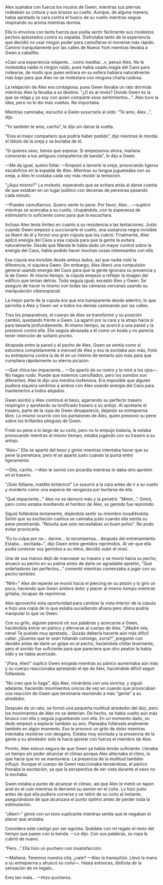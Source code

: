 
Alex sujetaba con fuerza los muslos de Gwen, mientras sus piernas rodeaban su cintura y sus brazos su cuello. Aunque, de alguna manera, había apretado la cara contra el hueco de su cuello mientras seguía respirando su aroma mientras dormía.

Ella lo envolvía con tanta fuerza que podía sentir fácilmente sus modestos pechos aplastados contra su espalda. Disfrutaba tanto de la experiencia que decidió no usar ningún poder para camuflarse ni moverse más rápido. Caminó tranquilamente por las calles de Nueva York mientras llevaba a Gwen a caballito.

«Casi una experiencia relajante... como meditar...», pensó Alex. No le molestaba nadie ni ningún ruido, pues había usado magia del Caos para rodearse, de modo que quien entrara en su esfera hablara naturalmente más bajo para que Alex no se molestara con ninguna charla ruidosa.

La relajación de Alex era contagiosa, pues Gwen llevaba un rato dormida mientras Alex la llevaba a su destino. "¿O es al revés? Donde Gwen es la que se relaja y yo soy con quien comparte esos sentimientos...". Alex tuvo la idea, pero no le dio más vueltas. No importaba.

Mientras caminaba, escuchó a Gwen susurrarle al oído: “Te amo, Alex…”, dijo.

“Yo también te amo, cariño”, le dijo sin darse la vuelta. 

"Eres el mejor compañero que podría haber pedido", dijo mientras le mordía el lóbulo de la oreja y se burlaba de él.

"Si quieres sexo, tienes que esperar. Si empezamos ahora, mañana conocerás a tus antiguos compañeros de banda", le dijo a Gwen.

—Me da igual, quiero follar. —Empezó a lamerle la oreja, provocando ligeros escalofríos en la espalda de Alex. Mientras su lengua jugueteaba con su oreja, a Alex le costaba cada vez más resistir la tentación.

"¿Aquí mismo?" La molestó, esperando que se echara atrás al darse cuenta de que estaban en un lugar público con decenas de personas pasando cada minuto.

—Puedes camuflarnos. Quiero sentir tu pene. Por favor, Alex... —suplicó mientras se acercaba a su cuello, chupándolo, con la esperanza de estimularlo lo suficiente como para que la escuchara.

Incluso Alex tenía límites en cuanto a su resistencia a las tentaciones. Justo cuando Gwen empezó a succionarle el cuello, una sustancia negra invisible se liberó de él y formó una gran cúpula que los cubrió. Finalmente, Alex aplicó energía del Caos a esa cúpula para que la gente la evitara naturalmente. Desde que Wanda le había dado un mayor control sobre la energía del Caos, había podido hacer muchas cosas interesantes con ella.

Esa cúpula era invisible desde ambos lados, así que nadie notó la diferencia, ni siquiera Gwen. Sin embargo, Alex liberó una compulsión general usando energía del Caos para que la gente ignorara su presencia y la de Gwen. Al mismo tiempo, la cúpula empezó a reflejar la imagen del edificio que tenían detrás. Todo seguía igual, excepto Alex y Gwen. Se aseguró de hacer lo mismo con todas las cámaras cercanas usando su manipulación ciberespacial.

La mejor parte de la cúpula era que era transparente desde adentro, lo que permitía a Alex y Gwen ver a todos los demás caminando por las calles.

Tras los preparativos, el cuerpo de Alex se transformó y su posición cambió, quedando frente a Gwen. La agarró por la cara y la atrajo hacia sí para besarla profundamente. Al mismo tiempo, se acercó a una pared y la presionó contra ella. Ella seguía abrazada a él como un koala y no parecía tener intención de soltarlo pronto.

Atrapada entre la pared y el pecho de Alex, Gwen se sentía como si estuviera completamente a merced de Alex y eso la excitaba aún más, frotó su entrepierna contra la de él en un intento de tentarlo aún más para que cumpliera rápidamente su eterna picazón.

—Qué chica tan impaciente... —Se apartó de su rostro y la miró a los ojos—. No hagas ruido. Puede que estemos camuflados, pero los sonidos son diferentes. Alex le dijo una mentira inofensiva. Era imposible que alguien pudiera siquiera sentirlos a ambos con Alex usando energía del Caos para mantenerlos a todos alejados.

Gwen asintió y Alex continuó el beso, agarrando su perfecto trasero respingón y apretando su tonificado trasero a su antojo. Al apretarle el trasero, parte de la ropa de Gwen desapareció, dejando su entrepierna libre. Lo mismo ocurrió con los pantalones de Alex, quien presionó su pene sobre los brillantes pliegues de Gwen.

Frotó su pene a lo largo de su coño, pero no lo empujó todavía, la estaba provocando mientras al mismo tiempo, estaba jugando con su trasero a su antojo.

“Alex~” Ella se apartó del beso y gimió mientras intentaba hacer que su pene la penetrara, pero él se apartó justo cuando la punta entró ligeramente.

—Dilo, cariño. —Alex le sonrió con picardía mientras le daba otro apretón en el trasero.

"¡Solo fóllame, maldito británico!" Le susurró a la cara antes de ir a su cuello y morderlo como una especie de venganza por burlarse de ella.

"Qué impaciente..." Alex no se demoró más y la penetró. "Mmm..." Gimió, pero como estaba mordiendo el hombro de Alex, su gemido fue reprimido.

Siguió follándola lentamente, dejándola sentir su miembro invadiéndola. Sintió que su excitación caótica se calmaba justo cuando ella sentía su pene penetrando. "Resulta que solo necesitabas un buen polvo". No pudo evitar provocarla.

"Es tu culpa por no... darme... la recompensa... después del entrenamiento. Estaba... excitada~", dijo Gwen entre gemidos reprimidos. Al ver que ella podía contener sus gemidos a su ritmo, decidió subir el nivel.

Una de sus manos dejó de manosear su trasero y se movió hacia su pecho, ahuecó su pecho en su palma antes de darle un agradable apretón, "Qué ordeñadores tan perfectos..." comentó mientras comenzaba a jugar con su pecho también.

“Nhh~” Alex de repente se movió hacia el piercing en su pezón y lo giró un poco, haciendo que Gwen sintiera dolor y placer al mismo tiempo mientras gritaba, incapaz de reprimirse.

Alex aprovechó esta oportunidad para cambiar la vista interior de la cúpula e hizo una copia de lo que estaba sucediendo afuera pero ahora podría manipular lo que ve Gwen.

Con su grito, alguien pareció oír sus palabras y acercarse a Gwen, haciéndola entrar en pánico y aferrarse al cuerpo de Alex. "¡Madre mía, nena! Te pusiste muy apretada... Quizás debería hacerte aún más difícil callar. ¿Quieres que te vean follando conmigo, zorra?", preguntó con desdén antes de darle un golpe en el pecho, haciéndola chillar levemente, pero el sonido fue suficiente para que pareciera que otro peatón la había oído y se había acercado.

“¡Para, Alex!” suplicó Gwen enojada mientras su pánico aumentaba aún más y su cuerpo reaccionaba apretando el eje de Alex, haciéndole difícil seguir follándola. 

"No creo que lo haga", dijo Alex, mirándola con una sonrisa, y siguió adelante, haciendo movimientos únicos de vez en cuando que provocaban una reacción de Gwen que terminaría reuniendo a más "gente" a su alrededor.

Después de un rato, se formó una pequeña multitud alrededor del dúo, pero los movimientos de Alex no se detenían. De hecho, se había vuelto aún más brusco con ella y seguía jugueteando con ella. En un momento dado, su dedo empezó a explorar también su ano. Planeaba follársela analmente también en algún momento. Eso le provocó un grito de dolor mientras intentaba resistirse con desgana. Estaba muy excitada y la presencia de la gente a su alrededor solo la hacía apretar con fuerza el miembro de Alex.

Pronto, Alex estuvo segura de que Gwen ya había tenido suficiente. Llevaba un tiempo sin poder alcanzar el clímax porque Alex alternaba el ritmo, lo que hacía que no se mantuviera. La presencia de la multitud también influyó. Aunque el cuerpo de Gwen reaccionaba tensándose, el pánico frenaba la excitación, ya que la perspectiva de ser vista durante el sexo no la excitaba.

Gwen estaba a punto de alcanzar el clímax, así que Alex le metió un tapón anal en el culo mientras le derramó su semen en el coño. Lo hizo justo antes de que ella pudiera correrse y se retiró de su coño al instante, asegurándose de que alcanzara el punto óptimo antes de perder toda la estimulación.

“¡Alex!~” gimió con un tono suplicante mientras sentía que le negaban el placer que ansiaba.

Considera este castigo por ser egoísta. Quédate con mi regalo el resto del tiempo que pases con la banda. —Le dijo. Con sus palabras, su ropa la cubrió de nuevo.

“Pero…” Ella hizo un puchero con insatisfacción.

—Mañana. Tenemos nuestra cita, ¿vale? —Alex la tranquilizó. Llevó la mano a su entrepierna y ahuecó su coño—. Hasta entonces, disfruta de la sensación de mi regalo...

Eres tan mala… —Hizo pucheros.
